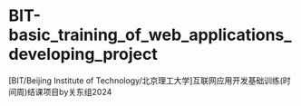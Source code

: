 # BIT-basic_training_of_web_applications_developing_project
[BIT/Beijing Institute of Technology/北京理工大学]互联网应用开发基础训练(时间周)结课项目by关东组2024
